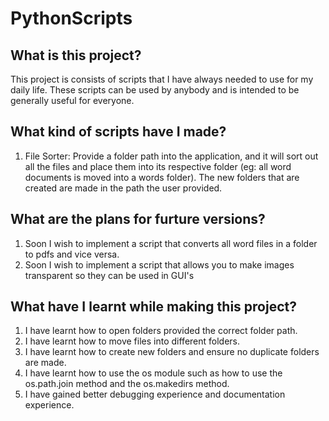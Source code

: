 # PythonScripts
## What is this project?
This project is consists of scripts that I have always needed to use for my daily life. These scripts can be used by anybody and is intended to be generally useful for everyone.

## What kind of scripts have I made?
1. File Sorter: Provide a folder path into the application, and it will sort out all the files and place them into its respective folder (eg: all word documents is moved into a words folder). The new folders that are created are made in the path the user provided.

## What are the plans for furture versions?
1. Soon I wish to implement a script that converts all word files in a folder to pdfs and vice versa.
2. Soon I wish to implement a script that allows you to make images transparent so they can be used in GUI's

## What have I learnt while making this project?
1. I have learnt how to open folders provided the correct folder path.
2. I have learnt how to move files into different folders.
3. I have learnt how to create new folders and ensure no duplicate folders are made.
4. I have learnt how to use the os module such as how to use the os.path.join method and the os.makedirs method.
5. I have gained better debugging experience and documentation experience.


